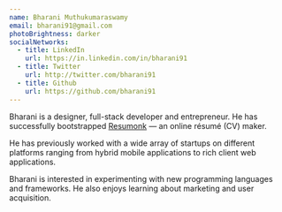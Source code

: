 ```yaml
---
name: Bharani Muthukumaraswamy
email: bharani91@gmail.com
photoBrightness: darker
socialNetworks:
  - title: LinkedIn
    url: https://in.linkedin.com/in/bharani91
  - title: Twitter
    url: http://twitter.com/bharani91
  - title: Github
    url: https://github.com/bharani91
---
```


Bharani is a designer, full-stack developer and entrepreneur. He has successfully bootstrapped [Resumonk](https://www.resumonk.com) — an online résumé <abbr>(CV)</abbr> maker.

He has previously worked with a wide array of startups on different platforms ranging from hybrid mobile applications to rich client web applications.

Bharani is interested in experimenting with new programming languages and frameworks. He also enjoys learning about marketing and user acquisition.
